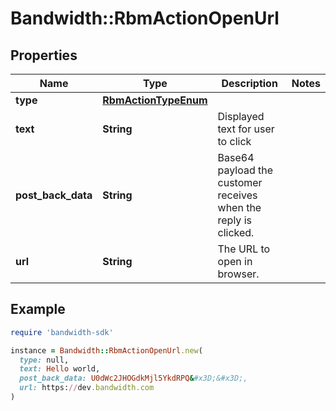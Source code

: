# Bandwidth::RbmActionOpenUrl

## Properties

| Name | Type | Description | Notes |
| ---- | ---- | ----------- | ----- |
| **type** | [**RbmActionTypeEnum**](RbmActionTypeEnum.md) |  |  |
| **text** | **String** | Displayed text for user to click |  |
| **post_back_data** | **String** | Base64 payload the customer receives when the reply is clicked. |  |
| **url** | **String** | The URL to open in browser. |  |

## Example

```ruby
require 'bandwidth-sdk'

instance = Bandwidth::RbmActionOpenUrl.new(
  type: null,
  text: Hello world,
  post_back_data: U0dWc2JHOGdkMjl5YkdRPQ&#x3D;&#x3D;,
  url: https://dev.bandwidth.com
)
```


